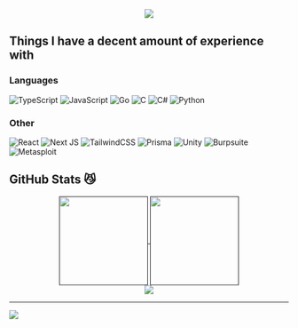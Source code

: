 <div align="center">
<!--   <img src="https://github.com/user-attachments/assets/030b9b27-c5af-4e83-90d1-713b6585372b"/> -->
<!-- <img src="https://github.com/user-attachments/assets/783609cc-d069-4243-b8a7-fef02ca07ed9"/> -->
  <img src="https://github.com/user-attachments/assets/22b944e3-aa35-4ead-b3d2-f76729e4cb81"/>

</div>


## Things I have a decent amount of experience with
### Languages
![TypeScript](https://img.shields.io/badge/typescript-%23007ACC.svg?style=for-the-badge&logo=typescript&logoColor=white) 
![JavaScript](https://img.shields.io/badge/javascript-%23323330.svg?style=for-the-badge&logo=javascript&logoColor=%23F7DF1E)
![Go](https://img.shields.io/badge/go-%2300ADD8.svg?style=for-the-badge&logo=go&logoColor=white)
![C](https://img.shields.io/badge/c-%2300599C.svg?style=for-the-badge&logo=c&logoColor=white)
![C#](https://img.shields.io/badge/c%23-%23239120.svg?style=for-the-badge&logo=csharp&logoColor=white) 
![Python](https://img.shields.io/badge/python-3670A0?style=for-the-badge&logo=python&logoColor=ffdd54) 

### Other
![React](https://img.shields.io/badge/react-%2320232a.svg?style=for-the-badge&logo=react&logoColor=%2361DAFB) 
![Next JS](https://img.shields.io/badge/Next-black?style=for-the-badge&logo=next.js&logoColor=white) 
![TailwindCSS](https://img.shields.io/badge/tailwindcss-%2338B2AC.svg?style=for-the-badge&logo=tailwind-css&logoColor=white) 
![Prisma](https://img.shields.io/badge/Prisma-3982CE?style=for-the-badge&logo=Prisma&logoColor=white)
![Unity](https://img.shields.io/badge/unity-%23000000.svg?style=for-the-badge&logo=unity&logoColor=white) 
![Burpsuite](https://img.shields.io/badge/burpsuite-FF6633?style=for-the-badge&logo=burpsuite&logoColor=white) 
![Metasploit](https://img.shields.io/badge/metasploit-2596CD?style=for-the-badge&logo=metasploit&logoColor=white)

## GitHub Stats 😼
<div align="center">
  <a href="">
    <img height=160 align="center" src="https://github-readme-stats.vercel.app/api?username=xltj&theme=rose_pine&hide_border=false&include_all_commits=false&count_private=false"/>
  </a>
  <a href="">
    <img height=160 align="center" src="https://github-readme-streak-stats.herokuapp.com/?user=xltj&theme=rose_pine&hide_border=false"/>
  </a>
  </br>
  <a href="">
    <img align="center" src="https://github-readme-stats-beta-lemon.vercel.app/api/top-langs/?username=xltj&theme=rose_pine&hide_border=fals&langs_count=8&size_weight=0.5&count_weight=0.5&layout=compact&card_width=780&hide=TeX,makefile,jupyter+notebook,cmake,shaderlab,scss,html,hlsl,css,dockerfile"/>
  </a
</div>

---

<div align="left">
<img src="https://visitcount.itsvg.in/api?id=xltj&icon=0&color=6)](https://visitcount.itsvg.in"/>
</div>


<!--
<div align="center">
  <img src="https://github.com/user-attachments/assets/98eb49d7-a190-4ff7-94e6-2f2370f8507b"/>
</div>
-->
